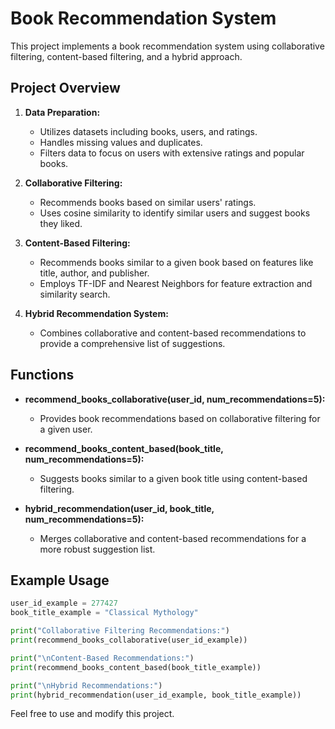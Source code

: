 # Book Recommendation System

This project implements a book recommendation system using collaborative filtering, content-based filtering, and a hybrid approach.

## Project Overview

1. **Data Preparation:**

   - Utilizes datasets including books, users, and ratings.
   - Handles missing values and duplicates.
   - Filters data to focus on users with extensive ratings and popular books.

2. **Collaborative Filtering:**

   - Recommends books based on similar users' ratings.
   - Uses cosine similarity to identify similar users and suggest books they liked.

3. **Content-Based Filtering:**

   - Recommends books similar to a given book based on features like title, author, and publisher.
   - Employs TF-IDF and Nearest Neighbors for feature extraction and similarity search.

4. **Hybrid Recommendation System:**
   - Combines collaborative and content-based recommendations to provide a comprehensive list of suggestions.

## Functions

- **recommend_books_collaborative(user_id, num_recommendations=5):**

  - Provides book recommendations based on collaborative filtering for a given user.

- **recommend_books_content_based(book_title, num_recommendations=5):**

  - Suggests books similar to a given book title using content-based filtering.

- **hybrid_recommendation(user_id, book_title, num_recommendations=5):**
  - Merges collaborative and content-based recommendations for a more robust suggestion list.

## Example Usage

```python
user_id_example = 277427
book_title_example = "Classical Mythology"

print("Collaborative Filtering Recommendations:")
print(recommend_books_collaborative(user_id_example))

print("\nContent-Based Recommendations:")
print(recommend_books_content_based(book_title_example))

print("\nHybrid Recommendations:")
print(hybrid_recommendation(user_id_example, book_title_example))
```

Feel free to use and modify this project.
